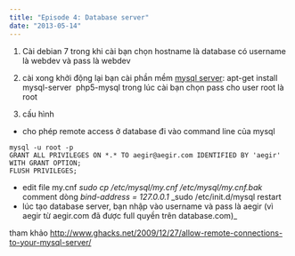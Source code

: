 ```yaml
---
title: "Episode 4: Database server"
date: "2013-05-14"
---
```


1. Cài debian 7 trong khi cài bạn chọn hostname là database có username là webdev và pass là webdev

2. cài xong khởi động lại bạn cài phần mềm [mysql server](http://www.mysql.com "MySQL"): apt-get install mysql-server  php5-mysql trong lúc cài bạn chọn pass cho user root là root

3. cấu hình
  * cho phép remote access ở database đi vào command line của mysql
```
mysql -u root -p
GRANT ALL PRIVILEGES ON *.* TO aegir@aegir.com IDENTIFIED BY 'aegir' WITH GRANT OPTION;
FLUSH PRIVILEGES;
```
  * edit file my.cnf _sudo cp /etc/mysql/my.cnf /etc/mysql/my.cnf.bak_ comment dòng _bind-address = 127.0.0.1_ _sudo /etc/init.d/mysql restart
  * lúc tạo database server, bạn nhập vào username và pass là aegir (vì aegir từ aegir.com đã được full quyền trên database.com)_

tham khảo http://www.ghacks.net/2009/12/27/allow-remote-connections-to-your-mysql-server/
